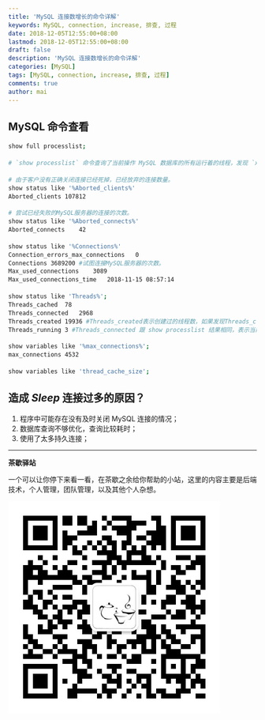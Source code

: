 ```yaml
---
title: 'MySQL 连接数增长的命令详解'
keywords: MySQL, connection, increase, 排查, 过程
date: 2018-12-05T12:55:00+08:00
lastmod: 2018-12-05T12:55:00+08:00
draft: false
description: 'MySQL 连接数增长的命令详解'
categories: [MySQL]
tags: [MySQL, connection, increase, 排查, 过程]
comments: true
author: mai
---
```


## MySQL 命令查看

```sh
show full processlist;

# `show processlist` 命令查询了当前操作 MySQL 数据库的所有运行着的线程，发现 `xxxx` 数据库的好多连接线程都处于 *Sleep* 状态，这种状态表示等待客户端发送操作请求，并且随着时间的推移，*Time* 一栏的数值会越来越大，重启连接数据库的应用后这种情况消失，随着访问的增多又逐渐出现了这种现象。*Time* 一栏的时间数值也呈降序排列，此时的访问量并不高，说明每次访问数据库建立的连接可能没有被关闭，导致连接池饱和，出现连接请求超时的问题，也就是说有连接泄露的问题。

# 由于客户没有正确关闭连接已经死掉，已经放弃的连接数量。 
show status like '%Aborted_clients%'
Aborted_clients	107812

# 尝试已经失败的MySQL服务器的连接的次数。 
show status like '%Aborted_connects%'
Aborted_connects	42

show status like '%Connections%'
Connection_errors_max_connections	0
Connections	3689200 #试图连接MySQL服务器的次数。
Max_used_connections	3089
Max_used_connections_time	2018-11-15 08:57:14

show status like 'Threads%';
Threads_cached	78
Threads_connected	2968
Threads_created	19936 #Threads_created表示创建过的线程数，如果发现Threads_created值过大的话，表明MySQL服务器一直在创建线程，这也是比较耗资源，可以适当增加配置文件中thread_cache_size值，查询服务器
Threads_running	3 #Threads_connected 跟 show processlist 结果相同，表示当前连接数。准确的来说，Threads_running 是代表当前并发数

show variables like '%max_connections%';
max_connections	4532

show variables like 'thread_cache_size';
```

## 造成 *Sleep* 连接过多的原因？

1. 程序中可能存在没有及时关闭 MySQL 连接的情况；
2. 数据库查询不够优化，查询比较耗时；
3. 使用了太多持久连接；

----

**茶歇驿站**

一个可以让你停下来看一看，在茶歇之余给你帮助的小站，这里的内容主要是后端技术，个人管理，团队管理，以及其他个人杂想。

![茶歇驿站二维码](https://raw.githubusercontent.com/yangwenmai/maiyang.me/master/blog/tech_tea.jpg)
